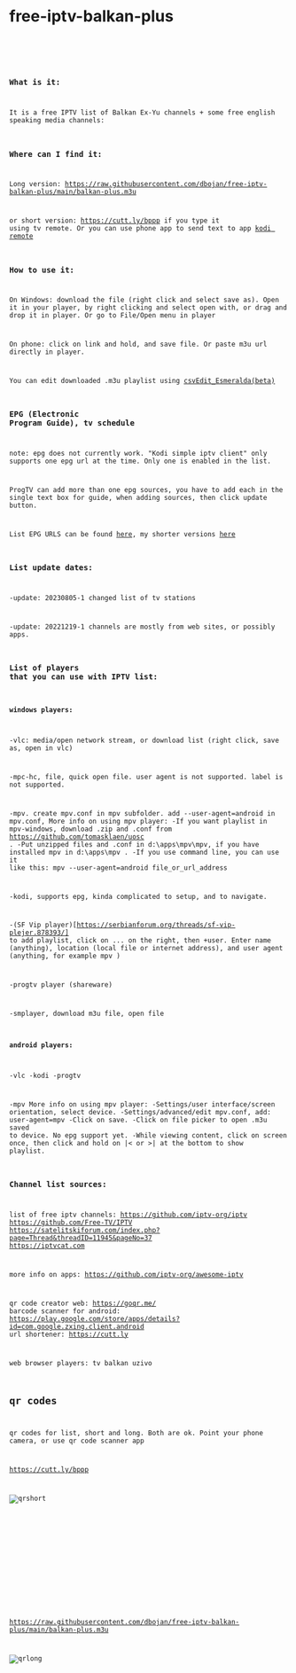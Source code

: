 # free-iptv-balkan-plus
<code> <pre> 
### What is it:
It is a free IPTV list of Balkan Ex-Yu channels + some free english speaking media channels:

### Where can I find it:

Long version:
https://raw.githubusercontent.com/dbojan/free-iptv-balkan-plus/main/balkan-plus.m3u

or short version:
https://cutt.ly/bppp
if you type it using tv remote. 
Or you can use phone app to send text to app  [kodi remote](https://kodi.wiki/view/Official_Kodi_Remote)


### How to use it:

On Windows: download the file (right click and select save as). Open it in your player, by right clicking 
and select open with, or drag and drop it in player. Or go to File/Open menu in player

On phone: click on link and hold, and save file. Or paste m3u url directly in player.

You can edit downloaded .m3u playlist using [csvEdit_Esmeralda(beta)](https://github.com/dbojan/csvEdit_Esmeralda)

###  EPG (Electronic Program Guide), tv schedule

note: epg does not currently work.
"Kodi simple iptv client" only supports one epg url at the time. Only one is enabled in the list.

ProgTV can add more than one epg sources, you have to add each in the single text box for guide, 
when adding sources, then click update button.

List EPG URLS can be found [here](https://github.com/iptv-org/epg), my shorter versions [here](short)


### List update dates:

-update: 20230805-1
changed list of tv stations

-update: 20221219-1
channels are mostly from web sites, or possibly apps.


### List of players that you can use with IPTV list:
#### windows players:

-vlc: media/open network stream, or download list (right click, save as, open in vlc)

-mpc-hc, file, quick open file. user agent is not supported. label is not supported.

-mpv. create mpv.conf in mpv subfolder. add --user-agent=android in mpv.conf, 
More info on using mpv player:
-If you want playlist in mpv-windows, download .zip and .conf from https://github.com/tomasklaen/uosc . 
-Put unzipped files and .conf in d:\apps\mpv\mpv, if you have installed mpv in d:\apps\mpv .
-If you use command line, you can use it like this: mpv --user-agent=android file_or_url_address
  
-kodi, supports epg, kinda complicated to setup, and to navigate.

-(SF Vip player)[https://serbianforum.org/threads/sf-vip-plejer.878393/]
to add playlist, click on ... on the right, then +user.
Enter name (anything), location (local file or internet address), and user agent (anything, for example mpv )

-progtv player (shareware)

-smplayer, download m3u file, open file

#### android players:
-vlc
-kodi
-progtv

-mpv
More info on using mpv player:
-Settings/user interface/screen orientation, select device.
-Settings/advanced/edit mpv.conf, add: 
user-agent=mpv
-Click on save.
-Click on file picker to open .m3u saved to device. No epg support yet.
-While viewing content, click on screen once, then click and hold on  |< or >| at the bottom to show playlist.


###  Channel list sources:

list of free iptv channels: 
https://github.com/iptv-org/iptv
https://github.com/Free-TV/IPTV
https://satelitskiforum.com/index.php?page=Thread&threadID=11945&pageNo=37
https://iptvcat.com

more info on apps: 
https://github.com/iptv-org/awesome-iptv


qr code creator web: https://goqr.me/
barcode scanner for android: https://play.google.com/store/apps/details?id=com.google.zxing.client.android
url shortener: https://cutt.ly

web browser players: 
tv balkan uzivo



## qr codes

qr codes for list, short and long. Both are ok. Point your phone camera, or use qr code scanner app

https://cutt.ly/bppp

![qrshort](qrshort.png)

```













```
https://raw.githubusercontent.com/dbojan/free-iptv-balkan-plus/main/balkan-plus.m3u


![qrlong](qrlong.png)
